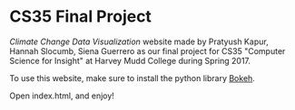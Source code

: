 # CS35 Final Project

*Climate Change Data Visualization* website made by Pratyush Kapur, Hannah Slocumb, Siena Guerrero as our final project for CS35 "Computer Science for Insight" at Harvey Mudd College during Spring 2017.

To use this website, make sure to install the python library [Bokeh](https://bokeh.pydata.org/en/latest/).

Open index.html, and enjoy!
